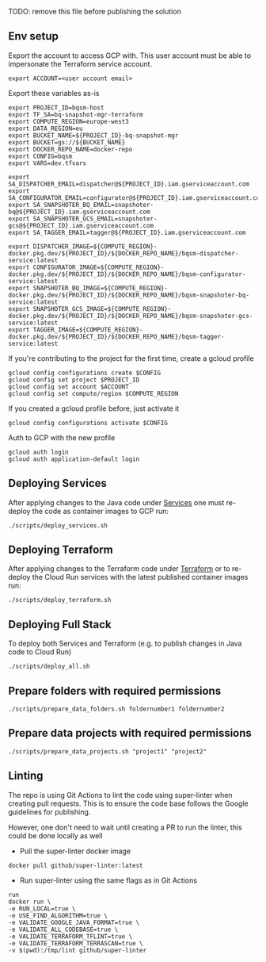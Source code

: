 TODO: remove this file before publishing the solution


## Env setup
Export the account to access GCP with. This user account
must be able to impersonate the Terraform service account.
```
export ACCOUNT=<user account email>
```

Export these variables as-is
```
export PROJECT_ID=bqsm-host
export TF_SA=bq-snapshot-mgr-terraform
export COMPUTE_REGION=europe-west3
export DATA_REGION=eu
export BUCKET_NAME=${PROJECT_ID}-bq-snapshot-mgr
export BUCKET=gs://${BUCKET_NAME}
export DOCKER_REPO_NAME=docker-repo
export CONFIG=bqsm
export VARS=dev.tfvars

export SA_DISPATCHER_EMAIL=dispatcher@${PROJECT_ID}.iam.gserviceaccount.com
export SA_CONFIGURATOR_EMAIL=configurator@${PROJECT_ID}.iam.gserviceaccount.com
export SA_SNAPSHOTER_BQ_EMAIL=snapshoter-bq@${PROJECT_ID}.iam.gserviceaccount.com
export SA_SNAPSHOTER_GCS_EMAIL=snapshoter-gcs@${PROJECT_ID}.iam.gserviceaccount.com
export SA_TAGGER_EMAIL=tagger@${PROJECT_ID}.iam.gserviceaccount.com

export DISPATCHER_IMAGE=${COMPUTE_REGION}-docker.pkg.dev/${PROJECT_ID}/${DOCKER_REPO_NAME}/bqsm-dispatcher-service:latest
export CONFIGURATOR_IMAGE=${COMPUTE_REGION}-docker.pkg.dev/${PROJECT_ID}/${DOCKER_REPO_NAME}/bqsm-configurator-service:latest
export SNAPSHOTER_BQ_IMAGE=${COMPUTE_REGION}-docker.pkg.dev/${PROJECT_ID}/${DOCKER_REPO_NAME}/bqsm-snapshoter-bq-service:latest
export SNAPSHOTER_GCS_IMAGE=${COMPUTE_REGION}-docker.pkg.dev/${PROJECT_ID}/${DOCKER_REPO_NAME}/bqsm-snapshoter-gcs-service:latest
export TAGGER_IMAGE=${COMPUTE_REGION}-docker.pkg.dev/${PROJECT_ID}/${DOCKER_REPO_NAME}/bqsm-tagger-service:latest
```

If you're contributing to the project for the first time, create a gcloud
profile   
```
gcloud config configurations create $CONFIG
gcloud config set project $PROJECT_ID
gcloud config set account $ACCOUNT
gcloud config set compute/region $COMPUTE_REGION
```

If you created a gcloud profile before, just activate it
```
gcloud config configurations activate $CONFIG
```

Auth to GCP with the new profile
```
gcloud auth login
gcloud auth application-default login
```

## Deploying Services
After applying changes to the Java code under [Services](services)
one must re-deploy the code as container images to GCP run: 
```
./scripts/deploy_services.sh
```

## Deploying Terraform
After applying changes to the Terraform code under [Terraform](terraform)
or to re-deploy the Cloud Run services with the latest published container images run:  
```
./scripts/deploy_terraform.sh
``` 

## Deploying Full Stack
To deploy both Services and Terraform (e.g. to publish changes in Java code to Cloud Run)
```
./scripts/deploy_all.sh
```

## Prepare folders with required permissions
```
./scripts/prepare_data_folders.sh foldernumber1 foldernumber2
```

## Prepare data projects with required permissions
```
./scripts/prepare_data_projects.sh "project1" "project2"
```

## Linting

The repo is using Git Actions to lint the code using super-linter when creating pull requests.
This is to ensure the code base follows the Google guidelines for publishing.

However, one don't need to wait until creating a PR to run the linter, this could be done locally as well

* Pull the super-linter docker image
```
docker pull github/super-linter:latest
```
* Run super-linter using the same flags as in Git Actions
```
run
docker run \
-e RUN_LOCAL=true \
-e USE_FIND_ALGORITHM=true \
-e VALIDATE_GOOGLE_JAVA_FORMAT=true \
-e VALIDATE_ALL_CODEBASE=true \
-e VALIDATE_TERRAFORM_TFLINT=true \
-e VALIDATE_TERRAFORM_TERRASCAN=true \
-v $(pwd):/tmp/lint github/super-linter
```
